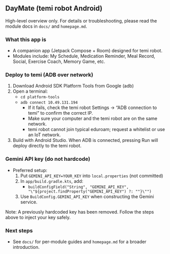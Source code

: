 ## DayMate (temi robot Android)

High-level overview only. For details or troubleshooting, please read the module docs in `docs/` and `homepage.md`.

### What this app is
- A companion app (Jetpack Compose + Room) designed for temi robot.
- Modules include: My Schedule, Medication Reminder, Meal Record, Social, Exercise Coach, Memory Game, etc.

### Deploy to temi (ADB over network)
1) Download Android SDK Platform Tools from Google (adb)
2) Open a terminal:
   - `cd platform-tools`
   - `adb connect 10.49.131.194`
     - If it fails, check the temi robot Settings → “ADB connection to temi” to confirm the correct IP.
     - Make sure your computer and the temi robot are on the same network.
     - temi robot cannot join typical eduroam; request a whitelist or use an IoT network.
3) Build with Android Studio. When ADB is connected, pressing Run will deploy directly to the temi robot.

### Gemini API key (do not hardcode)
- Preferred setup:
  1) Put `GEMINI_API_KEY=YOUR_KEY` into `local.properties` (not committed)
  2) In `app/build.gradle.kts`, add:
     - `buildConfigField("String", "GEMINI_API_KEY", "\"${project.findProperty("GEMINI_API_KEY") ?: ""}\"")`
  3) Use `BuildConfig.GEMINI_API_KEY` when constructing the Gemini service.

Note: A previously hardcoded key has been removed. Follow the steps above to inject your key safely.

### Next steps
- See `docs/` for per-module guides and `homepage.md` for a broader introduction.


